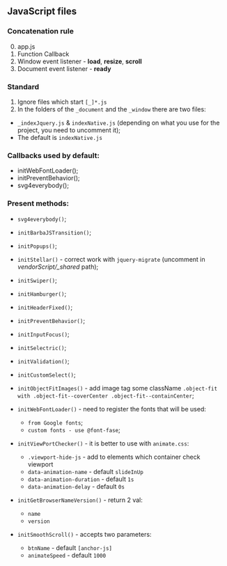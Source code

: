 ## JavaScript files

### Concatenation rule
0. app.js
1. Function Callback
2. Window event listener - **load**, **resize**, **scroll**
3. Document event listener - **ready**

### Standard
1. Ignore files which start `[_]*.js`
2. In the folders of the `_document` and the `_window` there are two files:
  - `_indexJquery.js` & `indexNative.js` (depending on what you use for the project, you need to uncomment it);
  - The default is `indexNative.js`
  
### Callbacks used by default:
- initWebFontLoader();
- initPreventBehavior();
- svg4everybody();

### Present methods:
* `svg4everybody()`;
* `initBarbaJSTransition()`;
* `initPopups()`;
* `initStellar()` - correct work with `jquery-migrate` (uncomment in *vendorScript/_shared* path);
* `initSwiper()`;
* `initHamburger()`;
* `initHeaderFixed()`;
* `initPreventBehavior()`;
* `initInputFocus()`;
* `initSelectric()`;
* `initValidation()`;
* `initCustomSelect()`;
* `initObjectFitImages()` - add image tag some className `.object-fit with .object-fit--coverCenter .object-fit--containCenter`;

* `initWebFontLoader()` - need to register the fonts that will be used:
  * `from Google fonts`;
  * `custom fonts - use @font-fase`;
  
* `initViewPortChecker()` - it is better to use with `animate.css`:
  * `.viewport-hide-js` - add to elements which container check viewport
  * `data-animation-name` - default `slideInUp`
  * `data-animation-duration` - default `1s`
  * `data-animation-delay` - default `0s`
  
* `initGetBrowserNameVersion()` - return 2 val:
  - `name`
  - `version`
  
* `initSmoothScroll()` - accepts two parameters:
  - `btnName` - default `[anchor-js]`
  - `animateSpeed` - default `1000`
  